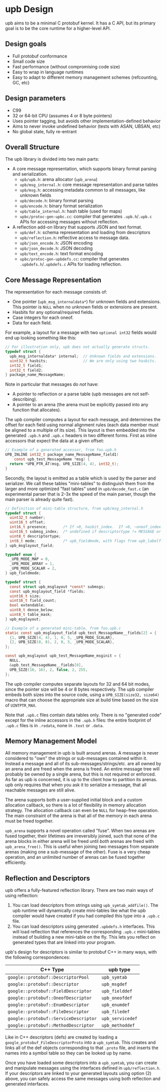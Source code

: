 
# upb Design

upb aims to be a minimal C protobuf kernel.  It has a C API, but its primary
goal is to be the core runtime for a higher-level API.

## Design goals

- Full protobuf conformance
- Small code size
- Fast performance (without compromising code size)
- Easy to wrap in language runtimes
- Easy to adapt to different memory management schemes (refcounting, GC, etc)

## Design parameters

- C99
- 32 or 64-bit CPU (assumes 4 or 8 byte pointers)
- Uses pointer tagging, but avoids other implementation-defined behavior
- Aims to never invoke undefined behavior (tests with ASAN, UBSAN, etc)
- No global state, fully re-entrant


## Overall Structure

The upb library is divided into two main parts:

- A core message representation, which supports binary format parsing
  and serialization.
  - `upb/upb.h`: arena allocator (`upb_arena`)
  - `upb/msg_internal.h`: core message representation and parse tables
  - `upb/msg.h`: accessing metadata common to all messages, like unknown fields
  - `upb/decode.h`: binary format parsing
  - `upb/encode.h`: binary format serialization
  - `upb/table_internal.h`: hash table (used for maps)
  - `upbc/protoc-gen-upbc.cc`: compiler that generates `.upb.h`/`.upb.c` APIs for
    accessing messages without reflection.
- A reflection add-on library that supports JSON and text format.
  - `upb/def.h`: schema representation and loading from descriptors
  - `upb/reflection.h`: reflective access to message data.
  - `upb/json_encode.h`: JSON encoding
  - `upb/json_decode.h`: JSON decoding
  - `upb/text_encode.h`: text format encoding
  - `upbc/protoc-gen-upbdefs.cc`: compiler that generates `.upbdefs.h`/`.upbdefs.c`
    APIs for loading reflection.

## Core Message Representation

The representation for each message consists of:
- One pointer (`upb_msg_internaldata*`) for unknown fields and extensions. This
  pointer is `NULL` when no unknown fields or extensions are present.
- Hasbits for any optional/required fields.
- Case integers for each oneof.
- Data for each field.

For example, a layout for a message with two `optional int32` fields would end
up looking something like this:

```c
// For illustration only, upb does not actually generate structs.
typedef struct {
  upb_msg_internaldata* internal;  // Unknown fields and extensions.
  uint32_t hasbits;                // We are only using two hasbits.
  int32_t field1;
  int32_t field2;
} package_name_MessageName;
```

Note in particular that messages do *not* have:
- A pointer to reflection or a parse table (upb messages are not self-describing).
- A pointer to an arena (the arena must be explicitly passed into any function that
  allocates).

The upb compiler computes a layout for each message, and determines the offset for
each field using normal alignment rules (each data member must be aligned to a
multiple of its size).  This layout is then embedded into the generated `.upb.h`
and `.upb.c` headers in two different forms.  First as inline accessors that expect
the data at a given offset:

```c
// Example of a generated accessor, from foo.upb.h
UPB_INLINE int32_t package_name_MessageName_field1(
    const upb_test_MessageName *msg) {
  return *UPB_PTR_AT(msg, UPB_SIZE(4, 4), int32_t);
}
```

Secondly, the layout is emitted as a table which is used by the parser and serializer.
We call these tables "mini-tables" to distinguish them from the larger and more
optimized "fast tables" used in `upb/decode_fast.c` (an experimental parser that is
2-3x the speed of the main parser, though the main parser is already quite fast).

```c
// Definition of mini-table structure, from upb/msg_internal.h
typedef struct {
  uint32_t number;
  uint16_t offset;
  int16_t presence;       /* If >0, hasbit_index.  If <0, ~oneof_index. */
  uint16_t submsg_index;  /* undefined if descriptortype != MESSAGE or GROUP. */
  uint8_t descriptortype;
  int8_t mode;            /* upb_fieldmode, with flags from upb_labelflags */
} upb_msglayout_field;

typedef enum {
  _UPB_MODE_MAP = 0,
  _UPB_MODE_ARRAY = 1,
  _UPB_MODE_SCALAR = 2,
} upb_fieldmode;

typedef struct {
  const struct upb_msglayout *const* submsgs;
  const upb_msglayout_field *fields;
  uint16_t size;
  uint16_t field_count;
  bool extendable;
  uint8_t dense_below;
  uint8_t table_mask;
} upb_msglayout;

// Example of a generated mini-table, from foo.upb.c
static const upb_msglayout_field upb_test_MessageName__fields[2] = {
  {1, UPB_SIZE(4, 4), 1, 0, 5, _UPB_MODE_SCALAR},
  {2, UPB_SIZE(8, 8), 2, 0, 5, _UPB_MODE_SCALAR},
};

const upb_msglayout upb_test_MessageName_msginit = {
  NULL,
  &upb_test_MessageName__fields[0],
  UPB_SIZE(16, 16), 2, false, 2, 255,
};
```

The upb compiler computes separate layouts for 32 and 64 bit modes, since the
pointer size will be 4 or 8 bytes respectively.  The upb compiler embeds both
sizes into the source code, using a `UPB_SIZE(size32, size64)` macro that can
choose the appropriate size at build time based on the size of `UINTPTR_MAX`.

Note that `.upb.c` files contain data tables only.  There is no "generated code"
except for the inline accessors in the `.upb.h` files: the entire footprint
of `.upb.c` files is in `.rodata`, none in `.text` or `.data`.

## Memory Management Model

All memory management in upb is built around arenas.  A message is never
considered to "own" the strings or sub-messages contained within it.  Instead a
message and all of its sub-messages/strings/etc. are all owned by an arena and
are freed when the arena is freed.  An entire message tree will probably be
owned by a single arena, but this is not required or enforced.  As far as upb is
concerned, it is up to the client how to partition its arenas.  upb only requires
that when you ask it to serialize a message, that all reachable messages are
still alive.

The arena supports both a user-supplied initial block and a custom allocation
callback, so there is a lot of flexibility in memory allocation strategy.  The
allocation callback can even be `NULL` for heap-free operation.  The main
constraint of the arena is that all of the memory in each arena must be freed
together.

`upb_arena` supports a novel operation called "fuse".  When two arenas are fused
together, their lifetimes are irreversibly joined, such that none of the arena
blocks in either arena will be freed until *both* arenas are freed with
`upb_arena_free()`.  This is useful when joining two messages from separate
arenas (making one a sub-message of the other).  Fuse is a very cheap
operation, and an unlimited number of arenas can be fused together efficiently.

## Reflection and Descriptors

upb offers a fully-featured reflection library.  There are two main ways of
using reflection:

1. You can load descriptors from strings using `upb_symtab_addfile()`.
  The upb runtime will dynamically create mini-tables like what the upb compiler
  would have created if you had compiled this type into a `.upb.c` file.
2. You can load descriptors using generated `.upbdefs.h` interfaces.
  This will load reflection that references the corresponding `.upb.c`
  mini-tables instead of building a new mini-table on the fly.  This lets
  you reflect on generated types that are linked into your program.

upb's design for descriptors is similar to protobuf C++ in many ways, with
the following correspondences:

| C++ Type | upb type |
| ---------| ---------|
| `google::protobuf::DescriptorPool` | `upb_symtab`
| `google::protobuf::Descriptor` | `upb_msgdef`
| `google::protobuf::FieldDescriptor` | `upb_fielddef`
| `google::protobuf::OneofDescriptor` | `upb_oneofdef`
| `google::protobuf::EnumDescriptor` | `upb_enumdef`
| `google::protobuf::FileDescriptor` | `upb_filedef`
| `google::protobuf::ServiceDescriptor` | `upb_servicedef`
| `google::protobuf::MethodDescriptor` | `upb_methoddef`

Like in C++ descriptors (defs) are created by loading a
`google_protobuf_FileDescriptorProto` into a `upb_symtab`.  This creates and
links all of the def objects corresponding to that `.proto` file, and inserts
the names into a symbol table so they can be looked up by name.

Once you have loaded some descriptors into a `upb_symtab`, you can create and
manipulate messages using the interfaces defined in `upb/reflection.h`.  If your
descriptors are linked to your generated layouts using option (2) above, you can
safely access the same messages using both reflection and generated interfaces.
